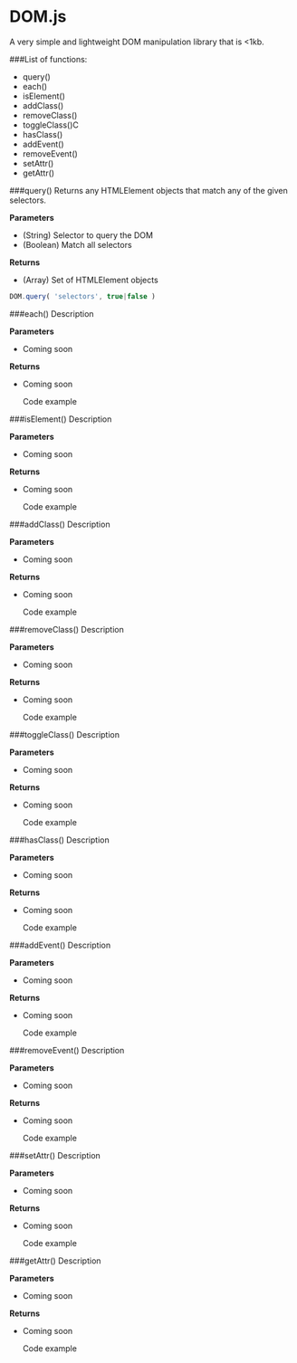 # DOM.js
A very simple and lightweight DOM manipulation library that is <1kb.

###List of functions:
- query()
- each()
- isElement()
- addClass()
- removeClass()
- toggleClass()C
- hasClass()
- addEvent()
- removeEvent()
- setAttr()
- getAttr()


###query()
Returns any HTMLElement objects that match any of the given selectors.

**Parameters**
- (String) Selector to query the DOM
- (Boolean) Match all selectors

**Returns**
- (Array) Set of HTMLElement objects

```javascript
DOM.query( 'selectors', true|false )
```


###each()
Description

**Parameters**
- Coming soon

**Returns**
- Coming soon

    Code example


###isElement()
Description

**Parameters**
- Coming soon

**Returns**
- Coming soon

    Code example


###addClass()
Description

**Parameters**
- Coming soon

**Returns**
- Coming soon

    Code example


###removeClass()
Description

**Parameters**
- Coming soon

**Returns**
- Coming soon

    Code example


###toggleClass()
Description

**Parameters**
- Coming soon

**Returns**
- Coming soon

    Code example


###hasClass()
Description

**Parameters**
- Coming soon

**Returns**
- Coming soon

    Code example


###addEvent()
Description

**Parameters**
- Coming soon

**Returns**
- Coming soon

    Code example


###removeEvent()
Description

**Parameters**
- Coming soon

**Returns**
- Coming soon

    Code example


###setAttr()
Description

**Parameters**
- Coming soon

**Returns**
- Coming soon

    Code example


###getAttr()
Description

**Parameters**
- Coming soon

**Returns**
- Coming soon

    Code example

